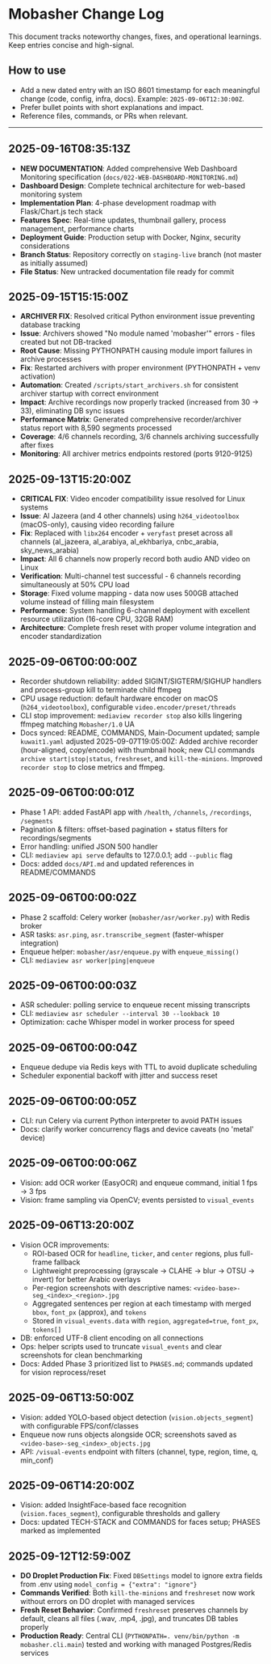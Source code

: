 # Mobasher Change Log

This document tracks noteworthy changes, fixes, and operational learnings. Keep entries concise and high-signal.

## How to use
- Add a new dated entry with an ISO 8601 timestamp for each meaningful change (code, config, infra, docs). Example: `2025-09-06T12:30:00Z`.
- Prefer bullet points with short explanations and impact.
- Reference files, commands, or PRs when relevant.

---

## 2025-09-16T08:35:13Z
- **NEW DOCUMENTATION**: Added comprehensive Web Dashboard Monitoring specification (`docs/022-WEB-DASHBOARD-MONITORING.md`)
- **Dashboard Design**: Complete technical architecture for web-based monitoring system
- **Implementation Plan**: 4-phase development roadmap with Flask/Chart.js tech stack  
- **Features Spec**: Real-time updates, thumbnail gallery, process management, performance charts
- **Deployment Guide**: Production setup with Docker, Nginx, security considerations
- **Branch Status**: Repository correctly on `staging-live` branch (not master as initially assumed)
- **File Status**: New untracked documentation file ready for commit

## 2025-09-15T15:15:00Z
- **ARCHIVER FIX**: Resolved critical Python environment issue preventing database tracking
- **Issue**: Archivers showed "No module named 'mobasher'" errors - files created but not DB-tracked
- **Root Cause**: Missing PYTHONPATH causing module import failures in archive processes
- **Fix**: Restarted archivers with proper environment (PYTHONPATH + venv activation)
- **Automation**: Created `/scripts/start_archivers.sh` for consistent archiver startup with correct environment
- **Impact**: Archive recordings now properly tracked (increased from 30 → 33), eliminating DB sync issues
- **Performance Matrix**: Generated comprehensive recorder/archiver status report with 8,590 segments processed
- **Coverage**: 4/6 channels recording, 3/6 channels archiving successfully after fixes
- **Monitoring**: All archiver metrics endpoints restored (ports 9120-9125)

## 2025-09-13T15:20:00Z
- **CRITICAL FIX**: Video encoder compatibility issue resolved for Linux systems
- **Issue**: Al Jazeera (and 4 other channels) using `h264_videotoolbox` (macOS-only), causing video recording failure
- **Fix**: Replaced with `libx264` encoder + `veryfast` preset across all channels (al_jazeera, al_arabiya, al_ekhbariya, cnbc_arabia, sky_news_arabia)
- **Impact**: All 6 channels now properly record both audio AND video on Linux
- **Verification**: Multi-channel test successful - 6 channels recording simultaneously at 50% CPU load
- **Storage**: Fixed volume mapping - data now uses 500GB attached volume instead of filling main filesystem
- **Performance**: System handling 6-channel deployment with excellent resource utilization (16-core CPU, 32GB RAM)
- **Architecture**: Complete fresh reset with proper volume integration and encoder standardization

## 2025-09-06T00:00:00Z
- Recorder shutdown reliability: added SIGINT/SIGTERM/SIGHUP handlers and process-group kill to terminate child ffmpeg
- CPU usage reduction: default hardware encoder on macOS (`h264_videotoolbox`), configurable `video.encoder/preset/threads`
- CLI stop improvement: `mediaview recorder stop` also kills lingering ffmpeg matching `Mobasher/1.0` UA
- Docs synced: README, COMMANDS, Main-Document updated; sample `kuwait1.yaml` adjusted
2025-09-07T19:05:00Z: Added archive recorder (hour-aligned, copy/encode) with thumbnail hook; new CLI commands `archive start|stop|status`, `freshreset`, and `kill-the-minions`. Improved `recorder stop` to close metrics and ffmpeg.

## 2025-09-06T00:00:01Z
- Phase 1 API: added FastAPI app with `/health`, `/channels`, `/recordings`, `/segments`
- Pagination & filters: offset-based pagination + status filters for recordings/segments
- Error handling: unified JSON 500 handler
- CLI: `mediaview api serve` defaults to 127.0.0.1; add `--public` flag
- Docs: added `docs/API.md` and updated references in README/COMMANDS

## 2025-09-06T00:00:02Z
- Phase 2 scaffold: Celery worker (`mobasher/asr/worker.py`) with Redis broker
- ASR tasks: `asr.ping`, `asr.transcribe_segment` (faster-whisper integration)
- Enqueue helper: `mobasher/asr/enqueue.py` with `enqueue_missing()`
- CLI: `mediaview asr worker|ping|enqueue`
  
## 2025-09-06T00:00:03Z
- ASR scheduler: polling service to enqueue recent missing transcripts
- CLI: `mediaview asr scheduler --interval 30 --lookback 10`
- Optimization: cache Whisper model in worker process for speed

## 2025-09-06T00:00:04Z
- Enqueue dedupe via Redis keys with TTL to avoid duplicate scheduling
- Scheduler exponential backoff with jitter and success reset

## 2025-09-06T00:00:05Z
- CLI: run Celery via current Python interpreter to avoid PATH issues
- Docs: clarify worker concurrency flags and device caveats (no 'metal' device)

## 2025-09-06T00:00:06Z
- Vision: add OCR worker (EasyOCR) and enqueue command, initial 1 fps → 3 fps
- Vision: frame sampling via OpenCV; events persisted to `visual_events`

## 2025-09-06T13:20:00Z
- Vision OCR improvements:
  - ROI-based OCR for `headline`, `ticker`, and `center` regions, plus full-frame fallback
  - Lightweight preprocessing (grayscale → CLAHE → blur → OTSU → invert) for better Arabic overlays
  - Per-region screenshots with descriptive names: `<video-base>-seg_<index>_<region>.jpg`
  - Aggregated sentences per region at each timestamp with merged `bbox`, `font_px` (approx), and `tokens`
  - Stored in `visual_events.data` with `region`, `aggregated=true`, `font_px`, `tokens[]`
- DB: enforced UTF-8 client encoding on all connections
- Ops: helper scripts used to truncate `visual_events` and clear screenshots for clean benchmarking
 - Docs: Added Phase 3 prioritized list to `PHASES.md`; commands updated for vision reprocess/reset

## 2025-09-06T13:50:00Z
- Vision: added YOLO-based object detection (`vision.objects_segment`) with configurable FPS/conf/classes
- Enqueue now runs objects alongside OCR; screenshots saved as `<video-base>-seg_<index>_objects.jpg`
- API: `/visual-events` endpoint with filters (channel, type, region, time, q, min_conf)

## 2025-09-06T14:20:00Z
- Vision: added InsightFace-based face recognition (`vision.faces_segment`), configurable thresholds and gallery
- Docs: updated TECH-STACK and COMMANDS for faces setup; PHASES marked as implemented

## 2025-09-12T12:59:00Z
- **DO Droplet Production Fix**: Fixed `DBSettings` model to ignore extra fields from .env using `model_config = {"extra": "ignore"}` 
- **Commands Verified**: Both `kill-the-minions` and `freshreset` now work without errors on DO droplet with managed services
- **Fresh Reset Behavior**: Confirmed `freshreset` preserves channels by default, cleans all files (.wav, .mp4, .jpg), and truncates DB tables properly
- **Production Ready**: Central CLI (`PYTHONPATH=. venv/bin/python -m mobasher.cli.main`) tested and working with managed Postgres/Redis services
